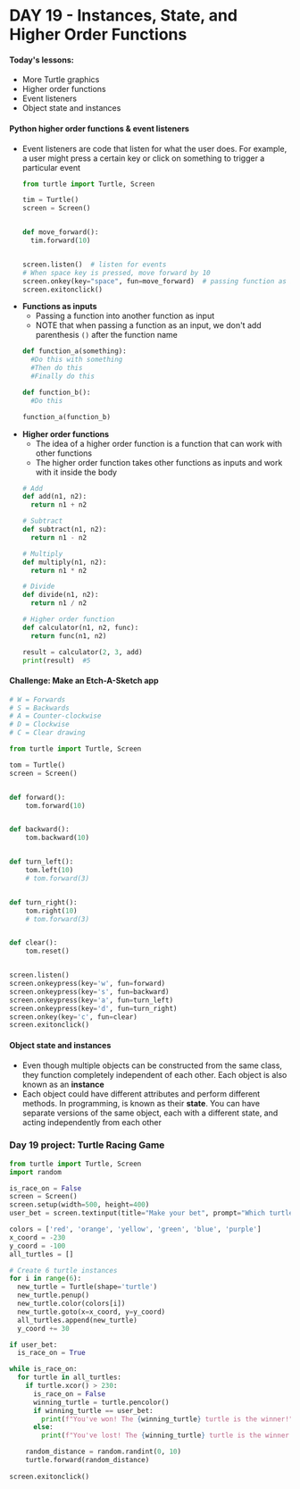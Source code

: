 # DAY 19 - Instances, State, and Higher Order Functions

#### Today's lessons:
- More Turtle graphics
- Higher order functions
- Event listeners
- Object state and instances

#### Python higher order functions & event listeners
- Event listeners are code that listen for what the user does. For example, a user might press a certain key or click on something to trigger a particular event
  ```py
  from turtle import Turtle, Screen

  tim = Turtle()
  screen = Screen()


  def move_forward():
    tim.forward(10)


  screen.listen()  # listen for events
  # When space key is pressed, move forward by 10
  screen.onkey(key="space", fun=move_forward)  # passing function as input
  screen.exitonclick()
  ```
- **Functions as inputs**
  - Passing a function into another function as input
  - NOTE that when passing a function as an input, we don't add parenthesis `()` after the function name
  ```py
  def function_a(something):
    #Do this with something
    #Then do this
    #Finally do this

  def function_b():
    #Do this

  function_a(function_b)
  ```
- **Higher order functions**
  - The idea of a higher order function is a function that can work with other functions
  - The higher order function takes other functions as inputs and work with it inside the body
  ```py
  # Add
  def add(n1, n2):
    return n1 + n2

  # Subtract
  def subtract(n1, n2):
    return n1 - n2

  # Multiply
  def multiply(n1, n2):
    return n1 * n2

  # Divide
  def divide(n1, n2):
    return n1 / n2

  # Higher order function
  def calculator(n1, n2, func):
    return func(n1, n2)

  result = calculator(2, 3, add)
  print(result)  #5
  ```

#### Challenge: Make an Etch-A-Sketch app
```py
# W = Forwards
# S = Backwards
# A = Counter-clockwise
# D = Clockwise
# C = Clear drawing

from turtle import Turtle, Screen

tom = Turtle()
screen = Screen()


def forward():
	tom.forward(10)


def backward():
	tom.backward(10)


def turn_left():
	tom.left(10)
	# tom.forward(3)


def turn_right():
	tom.right(10)
	# tom.forward(3)


def clear():
	tom.reset()


screen.listen()
screen.onkeypress(key='w', fun=forward)
screen.onkeypress(key='s', fun=backward)
screen.onkeypress(key='a', fun=turn_left)
screen.onkeypress(key='d', fun=turn_right)
screen.onkey(key='c', fun=clear)
screen.exitonclick()
```

#### Object state and instances
- Even though multiple objects can be constructed from the same class, they function completely independent of each other. Each object is also known as an **instance**
- Each object could have different attributes and perform different methods. In programming, is known as their **state**. You can have separate versions of the same object, each with a different state, and acting independently from each other

### Day 19 project: Turtle Racing Game
```py
from turtle import Turtle, Screen
import random

is_race_on = False
screen = Screen()
screen.setup(width=500, height=400)
user_bet = screen.textinput(title="Make your bet", prompt="Which turtle will win the race? Enter a color: ")

colors = ['red', 'orange', 'yellow', 'green', 'blue', 'purple']
x_coord = -230
y_coord = -100
all_turtles = []

# Create 6 turtle instances
for i in range(6):
  new_turtle = Turtle(shape='turtle')
  new_turtle.penup()
  new_turtle.color(colors[i])
  new_turtle.goto(x=x_coord, y=y_coord)
  all_turtles.append(new_turtle)
  y_coord += 30

if user_bet:
  is_race_on = True

while is_race_on:
  for turtle in all_turtles:
    if turtle.xcor() > 230:
      is_race_on = False
      winning_turtle = turtle.pencolor()
      if winning_turtle == user_bet:
        print(f"You've won! The {winning_turtle} turtle is the winner!")
      else:
        print(f"You've lost! The {winning_turtle} turtle is the winner!")

    random_distance = random.randint(0, 10)
    turtle.forward(random_distance)
		
screen.exitonclick()
```